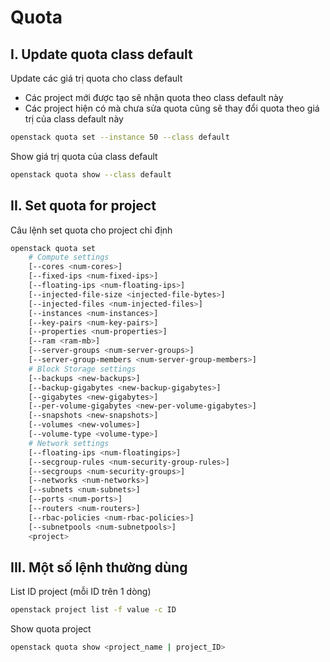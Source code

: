 # Quota

## I. Update quota class default

Update các giá trị quota cho class default
- Các project mới được tạo sẽ nhận quota theo class default này
- Các project hiện có mà chưa sửa quota cũng sẽ thay đổi quota theo giá trị của class default này

```sh
openstack quota set --instance 50 --class default
```

Show giá trị quota của class default

```sh
openstack quota show --class default
```

## II. Set quota for project

Câu lệnh set quota cho project chỉ định

```sh
openstack quota set 
    # Compute settings 
    [--cores <num-cores>] 
    [--fixed-ips <num-fixed-ips>] 
    [--floating-ips <num-floating-ips>] 
    [--injected-file-size <injected-file-bytes>] 
    [--injected-files <num-injected-files>] 
    [--instances <num-instances>] 
    [--key-pairs <num-key-pairs>] 
    [--properties <num-properties>] 
    [--ram <ram-mb>] 
    [--server-groups <num-server-groups>] 
    [--server-group-members <num-server-group-members>] 
    # Block Storage settings 
    [--backups <new-backups>] 
    [--backup-gigabytes <new-backup-gigabytes>] 
    [--gigabytes <new-gigabytes>] 
    [--per-volume-gigabytes <new-per-volume-gigabytes>] 
    [--snapshots <new-snapshots>] 
    [--volumes <new-volumes>] 
    [--volume-type <volume-type>] 
    # Network settings 
    [--floating-ips <num-floatingips>] 
    [--secgroup-rules <num-security-group-rules>] 
    [--secgroups <num-security-groups>] 
    [--networks <num-networks>] 
    [--subnets <num-subnets>] 
    [--ports <num-ports>] 
    [--routers <num-routers>] 
    [--rbac-policies <num-rbac-policies>] 
    [--subnetpools <num-subnetpools>] 
    <project>
```

## III. Một số lệnh thường dùng

List ID project (mỗi ID trên 1 dòng)

```sh
openstack project list -f value -c ID
```

Show quota project

```sh
openstack quota show <project_name | project_ID>
```